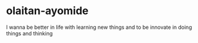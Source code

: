 # olaitan-ayomide
I wanna be better in life with learning new things and to be innovate in doing things and thinking 
